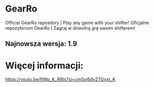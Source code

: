 # GearRo
Official GearRo repository | Play any game with your shifter! Oficjalne repozytorium GearRo | Zagraj w dowolną grę swoim shifterem!

## Najnowsza wersja: 1.9

# Więcej informacji:
https://youtu.be/fIWp_K_R6ts?si=cm5xj6dv2TGvxt_K
